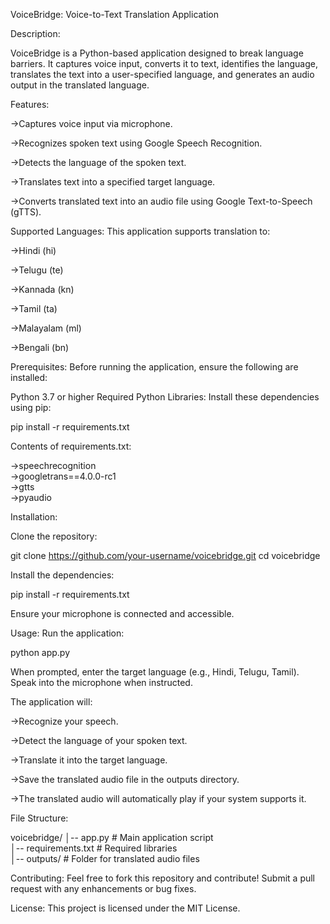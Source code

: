 VoiceBridge: Voice-to-Text Translation Application

Description:

VoiceBridge is a Python-based application designed to break language barriers. It captures voice input, converts it to text, identifies the language, translates the text into a user-specified language, and generates an audio output in the translated language.

Features:

->Captures voice input via microphone.

->Recognizes spoken text using Google Speech Recognition.

->Detects the language of the spoken text.

->Translates text into a specified target language.

->Converts translated text into an audio file using Google Text-to-Speech (gTTS).



Supported Languages: This application supports translation to:

->Hindi (hi)

->Telugu (te)

->Kannada (kn)

->Tamil (ta)

->Malayalam (ml)

->Bengali (bn)


Prerequisites: Before running the application, ensure the following are installed:

Python 3.7 or higher
Required Python Libraries: Install these dependencies using pip:


pip install -r requirements.txt


Contents of requirements.txt:

->speechrecognition  
->googletrans==4.0.0-rc1  
->gtts  
->pyaudio  



Installation:

Clone the repository:

git clone https://github.com/your-username/voicebridge.git
cd voicebridge


Install the dependencies:

pip install -r requirements.txt

Ensure your microphone is connected and accessible.

Usage: Run the application:

python app.py


When prompted, enter the target language (e.g., Hindi, Telugu, Tamil). Speak into the microphone when instructed.

The application will:

->Recognize your speech.

->Detect the language of your spoken text.

->Translate it into the target language.

->Save the translated audio file in the outputs directory.

->The translated audio will automatically play if your system supports it.


File Structure:

voicebridge/
│-- app.py                # Main application script  
│-- requirements.txt      # Required libraries  
│-- outputs/              # Folder for translated audio files  


Contributing: Feel free to fork this repository and contribute! Submit a pull request with any enhancements or bug fixes.

License: This project is licensed under the MIT License.